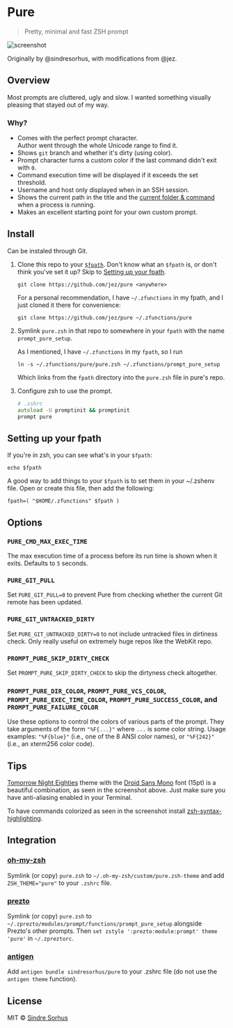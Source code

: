 # Pure

> Pretty, minimal and fast ZSH prompt

![screenshot](screenshot.png)

Originally by @sindresorhus, with modifications from @jez.

## Overview

Most prompts are cluttered, ugly and slow. I wanted something visually pleasing that stayed out of my way.

### Why?

- Comes with the perfect prompt character.  
  Author went through the whole Unicode range to find it.
- Shows `git` branch and whether it's dirty (using color).
- Prompt character turns a custom color if the last command didn't exit with `0`.
- Command execution time will be displayed if it exceeds the set threshold.
- Username and host only displayed when in an SSH session.
- Shows the current path in the title and the [current folder & command](screenshot-title-cmd.png) when a process is running.
- Makes an excellent starting point for your own custom prompt.


## Install

Can be instaled through Git.

1. Clone this repo to your [`$fpath`][1]. Don't know what an `$fpath` is, or don't think you've set it up? Skip to [Setting up your fpath](#setting-up-your-fpath).

   ```
   git clone https://github.com/jez/pure <anywhere>
   ```
   
   For a personal recommendation, I have `~/.zfunctions` in my fpath, and I just cloned it there for convenience:
   
   ```
   git clone https://github.com/jez/pure ~/.zfunctions/pure
   ```
   
2. Symlink `pure.zsh` in that repo to somewhere in your `fpath` with the name `prompt_pure_setup`.
   
   As I mentioned, I have `~/.zfunctions` in my `fpath`, so I run

   ```
   ln -s ~/.zfunctions/pure/pure.zsh ~/.zfunctions/prompt_pure_setup
   ```
   
   Which links from the `fpath` directory into the `pure.zsh` file in pure's repo.
   
3. Configure zsh to use the prompt.

   ```zsh
   # .zshrc
   autoload -U promptinit && promptinit
   prompt pure
   ```

[1]: http://www.refining-linux.org/archives/46/ZSH-Gem-12-Autoloading-functions/

## Setting up your fpath

If you're in zsh, you can see what's in your `$fpath`:

```
echo $fpath
```

A good way to add things to your `$fpath` is to set them in your ~/.zshenv file. Open or create this file, then add the following:

```
fpath=( "$HOME/.zfunctions" $fpath )
```


## Options

### `PURE_CMD_MAX_EXEC_TIME`

The max execution time of a process before its run time is shown when it exits. Defaults to `5` seconds.

### `PURE_GIT_PULL`

Set `PURE_GIT_PULL=0` to prevent Pure from checking whether the current Git remote has been updated.

### `PURE_GIT_UNTRACKED_DIRTY`

Set `PURE_GIT_UNTRACKED_DIRTY=0` to not include untracked files in dirtiness check. Only really useful on extremely huge repos like the WebKit repo.

### `PROMPT_PURE_SKIP_DIRTY_CHECK`

Set `PROMPT_PURE_SKIP_DIRTY_CHECK` to skip the dirtyness check altogether.

### `PROMPT_PURE_DIR_COLOR`, `PROMPT_PURE_VCS_COLOR`, `PROMPT_PURE_EXEC_TIME_COLOR`, `PROMPT_PURE_SUCCESS_COLOR`,  and `PROMPT_PURE_FAILURE_COLOR`

Use these options to control the colors of various parts of the prompt. They take arguments of the form `"%F{...}"` where `...` is some color string. Usage examples: `"%F{blue}"` (i.e., one of the 8 ANSI color names), or `"%F{242}"` (i.e., an xterm256 color code).


## Tips

[Tomorrow Night Eighties](https://github.com/chriskempson/tomorrow-theme) theme with the [Droid Sans Mono](http://www.google.com/webfonts/specimen/Droid+Sans+Mono) font (15pt) is a beautiful combination, as seen in the screenshot above. Just make sure you have anti-aliasing enabled in your Terminal.

To have commands colorized as seen in the screenshot install [zsh-syntax-highlighting](https://github.com/zsh-users/zsh-syntax-highlighting).


## Integration

### [oh-my-zsh](https://github.com/robbyrussell/oh-my-zsh)

Symlink (or copy) `pure.zsh` to `~/.oh-my-zsh/custom/pure.zsh-theme` and add `ZSH_THEME="pure"` to your `.zshrc` file.

### [prezto](https://github.com/sorin-ionescu/prezto)

Symlink (or copy) `pure.zsh` to `~/.zprezto/modules/prompt/functions/prompt_pure_setup` alongside Prezto's other prompts. Then `set zstyle ':prezto:module:prompt' theme 'pure'` in `~/.zpreztorc`.

### [antigen](https://github.com/zsh-users/antigen)

Add `antigen bundle sindresorhus/pure` to your .zshrc file (do not use the `antigen theme` function).


## License

MIT © [Sindre Sorhus](http://sindresorhus.com)
